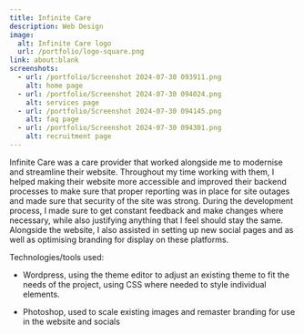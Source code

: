 ```yaml
---
title: Infinite Care
description: Web Design
image:
  alt: Infinite Care logo
  url: /portfolio/logo-square.png
link: about:blank
screenshots:
  - url: /portfolio/Screenshot 2024-07-30 093911.png
    alt: home page
  - url: /portfolio/Screenshot 2024-07-30 094024.png
    alt: services page
  - url: /portfolio/Screenshot 2024-07-30 094145.png
    alt: faq page
  - url: /portfolio/Screenshot 2024-07-30 094301.png
    alt: recruitment page
---
```

Infinite Care was a care provider that worked alongside me to modernise and streamline their website. Throughout my time working with them, I helped making their website more accessible and improved their backend processes to make sure that proper reporting was in place for site outages and made sure that security of the site was strong. During the development process, I made sure to get constant feedback and make changes where necessary, while also justifying anything that I feel should stay the same. Alongside the website, I also assisted in setting up new social pages and as well as optimising branding for display on these platforms.

Technologies/tools used:

*   Wordpress, using the theme editor to adjust an existing theme to fit the needs of the project, using CSS where needed to style individual elements.
    
*   Photoshop, used to scale existing images and remaster branding for use in the website and socials